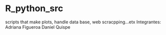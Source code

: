 # R_python_src
scripts that make plots, handle data base, web scracpping...etx
Integrantes:
Adriana Figueroa
Daniel Quispe
